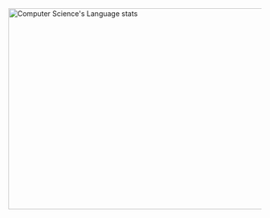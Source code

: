
<img height=400 width=1000 src="https://github-readme-stats.vercel.app/api/top-langs/?username=AceOfSpadesCard&layout=compact" alt="Computer Science's Language stats" />
</a>
